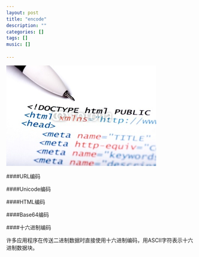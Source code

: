 ```yaml
---
layout: post
title: "encode"
description: ""
categories: []
tags: []
music: []

---
```


![image](/assets/images/2014-06-15-encode.jpg)

####URL编码

####Unicode编码

####HTML编码

####Base64编码

####十六进制编码

许多应用程序在传送二进制数据时直接使用十六进制编码，用ASCII字符表示十六进制数据块。